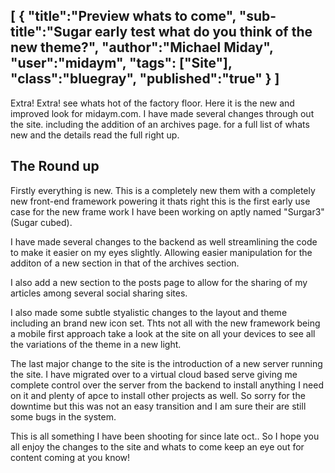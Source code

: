 [
    {
        "title":"Preview whats to come",
        "sub-title":"Sugar early test what do you think of the new theme?",
        "author":"Michael Miday",
        "user":"midaym",
        "tags": ["Site"],
        "class":"bluegray",
        "published":"true"
    }
]
---
Extra! Extra! see whats hot of the factory floor. Here it is the new and improved look for midaym.com. I have made several changes through out the site. including the addition of an archives page. for a full list of whats new and the details read the full right up.

## The Round up
Firstly everything is new. This is a completely new them with a completely new front-end framework powering it thats right this is the first early use case for the new frame work I have been working on aptly named "Surgar3" (Sugar cubed).

I have made several changes to the backend as well streamlining the code to make it easier on my eyes slightly. Allowing easier manipulation for the additon of a new section in that of the archives section.

I also add a new section to the posts page to allow for the sharing of my articles among several social sharing sites.
 
I also made some subtle styalistic changes to the layout and theme including an brand new icon set. Thts not all with the new framework being a mobile first approach take a look at the site on all your devices to see all the variations of the theme in a new light.

The last major change to the site is the introduction of a new server running the site. I have migrated over to a virtual cloud based serve giving me complete control over the server from the backend to install anything I need on it and plenty of apce to install other projects as well. So sorry for the downtime but this was not an easy transition and I am sure their are still some bugs in the system.

This is all something I have been shooting for since late oct.. So I hope you all enjoy the changes to the site and whats to come keep an eye out for content coming at you know!